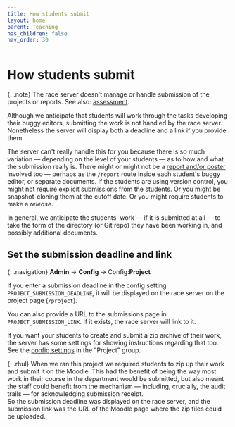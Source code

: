 ```yaml
---
title: How students submit
layout: home
parent: Teaching
has_children: false
nav_order: 30
---
```




# How students submit

{: .note}
The race server doesn't manage or handle submission of the projects or
reports. See also: [assessment](assessment).

Although we anticipate that students will work through the tasks developing
their buggy editors, submitting the work is not handled by the race server.
Nonetheless the server will display both a deadline and a link if you provide
them.

The server can't really handle this for you because there is so much variation
— depending on the level of your students — as to how and what the submission
really is. There might or might not be a [report and/or poster](report-and-poster)
involved too — perhaps as the `/report` route inside each student's buggy editor,
or separate documents. If the students are using version control, you might not
require explicit submissions from the students. Or you might be
snapshot-cloning them at the cutoff date. Or you might require students to make
a _release_.

In general, we anticipate the students' work — if it is submitted at all — to
take the form of the directory (or Git repo) they have been working in, and
possibly additional documents.


## Set the submission deadline and link

{: .navigation}
**Admin** → **Config** → Config:**Project**

If you enter a submission deadline in the config setting
`PROJECT_SUBMISSION_DEADLINE`, it will be displayed on the race server
on the project page (`/project`).

You can also provide a URL to the submissions page in `PROJECT_SUBMISSION_LINK`.
If it exists, the race server will link to it.

If you want your students to create and submit a zip archive of their work,
the server has some settings for showing instructions regarding that too. See
the [config settings](../customising/project) in the "Project" group.

{: .rhul}
When we ran this project we required students to zip up their work and submit
it on the Moodle. This had the benefit of being the way most work in their
course in the department would be submitted, but also meant the staff could
benefit from the mechanism — including, crucially, the audit trails — for
acknowledging submission receipt.
<br>
So the submission deadline was displayed on the race server, and the submission
link was the URL of the Moodle page where the zip files could be uploaded.





